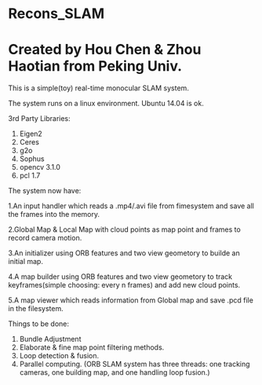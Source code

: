 # Recons_SLAM
# Created by Hou Chen & Zhou Haotian from Peking Univ.

This is a simple(toy) real-time monocular SLAM system.

The system runs on a linux environment. Ubuntu 14.04 is ok.

3rd Party Libraries:
1. Eigen2
2. Ceres
3. g2o
4. Sophus
5. opencv 3.1.0
6. pcl 1.7

The system now have:

1.An input handler which reads a .mp4/.avi file from fimesystem and save all the frames into the memory.

2.Global Map & Local Map with cloud points as map point and frames to record camera motion.

3.An initializer using ORB features and two view geometory to builde an initial map.

4.A map builder using ORB features and two view geometory to track keyframes(simple choosing: every n frames) and add new cloud points.

5.A map viewer which reads information from Global map and save .pcd file in the filesystem.


Things to be done:
1. Bundle Adjustment
2. Elaborate & fine map point filtering methods.
3. Loop detection & fusion.
4. Parallel computing.
  (ORB SLAM system has three threads:
  one tracking cameras, 
  one building map, 
  and one handling loop fusion.) 
